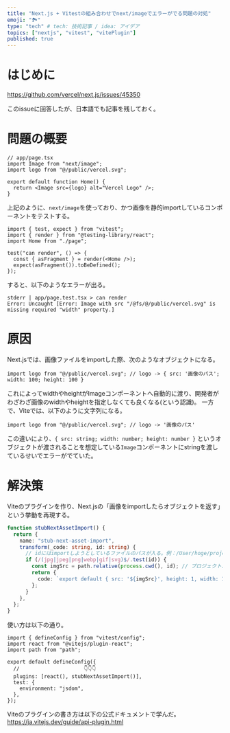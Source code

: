 ```yaml
---
title: "Next.js + Vitestの組み合わせでnext/imageでエラーがでる問題の対処"
emoji: "🏞️"
type: "tech" # tech: 技術記事 / idea: アイデア
topics: ["nextjs", "vitest", "vitePlugin"]
published: true
---
```


# はじめに

https://github.com/vercel/next.js/issues/45350

このissueに回答したが、日本語でも記事を残しておく。

# 問題の概要

```tsx
// app/page.tsx
import Image from "next/image";
import logo from "@/public/vercel.svg";

export default function Home() {
  return <Image src={logo} alt="Vercel Logo" />;
}
```

上記のように、`next/image`を使っており、かつ画像を静的importしているコンポーネントをテストする。

```tsx
import { test, expect } from "vitest";
import { render } from "@testing-library/react";
import Home from "./page";

test("can render", () => {
  const { asFragment } = render(<Home />);
  expect(asFragment()).toBeDefined();
});
```

すると、以下のようなエラーが出る。

```
stderr | app/page.test.tsx > can render
Error: Uncaught [Error: Image with src "/@fs/@/public/vercel.svg" is missing required "width" property.]
```

# 原因

Next.jsでは、画像ファイルをimportした際、次のようなオブジェクトになる。

```tsx
import logo from "@/public/vercel.svg"; // logo -> { src: '画像のパス'; width: 100; height: 100 }
```

これによってwidthやheightがImageコンポーネントへ自動的に渡り、開発者がわざわざ画像のwidthやheightを指定しなくても良くなる(という認識)。
一方で、Viteでは、以下のように文字列になる。

```tsx
import logo from "@/public/vercel.svg"; // logo -> '画像のパス'
```

この違いにより、`{ src: string; width: number; height: number }`
というオブジェクトが渡されることを想定している`Image`コンポーネントにstringを渡しているせいでエラーがでていた。

# 解決策

Viteのプラグインを作り、Next.jsの「画像をimportしたらオブジェクトを返す」という挙動を再現する。

```ts
function stubNextAssetImport() {
  return {
    name: "stub-next-asset-import",
    transform(_code: string, id: string) {
      // idにはimportしようとしているファイルのパスが入る。例：/User/hoge/project/public/vercel.svg
      if (/(jpg|jpeg|png|webp|gif|svg)$/.test(id)) {
        const imgSrc = path.relative(process.cwd(), id); // プロジェクトルートから画像ファイルまでのパスを計算
        return {
          code: `export default { src: '${imgSrc}', height: 1, width: 1 }`,
        };
      }
    },
  };
}
```

使い方は以下の通り。

```tsx
import { defineConfig } from "vitest/config";
import react from "@vitejs/plugin-react";
import path from "path";

export default defineConfig({
  //                     👇👇👇
  plugins: [react(), stubNextAssetImport()],
  test: {
    environment: "jsdom",
  },
});
```

Viteのプラグインの書き方は以下の公式ドキュメントで学んだ。
https://ja.vitejs.dev/guide/api-plugin.html
